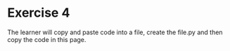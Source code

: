 # Exercise 4
The learner will copy and paste code into a file, create the file.py and then copy the code in this page.